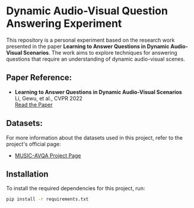 # Dynamic Audio-Visual Question Answering Experiment

This repository is a personal experiment based on the research work presented in the paper **Learning to Answer Questions in Dynamic Audio-Visual Scenarios**. The work aims to explore techniques for answering questions that require an understanding of dynamic audio-visual scenes.

## Paper Reference:
- **Learning to Answer Questions in Dynamic Audio-Visual Scenarios**  
  Li, Gewu, et al.,  CVPR 2022  
  [Read the Paper](https://openaccess.thecvf.com/content/CVPR2022/papers/Li_Learning_To_Answer_Questions_in_Dynamic_Audio-Visual_Scenarios_CVPR_2022_paper.pdf)

## Datasets:
For more information about the datasets used in this project, refer to the project's official page:  
- [MUSIC-AVQA Project Page](https://gewu-lab.github.io/MUSIC-AVQA/)

## Installation

To install the required dependencies for this project, run:

```bash
pip install -r requirements.txt
